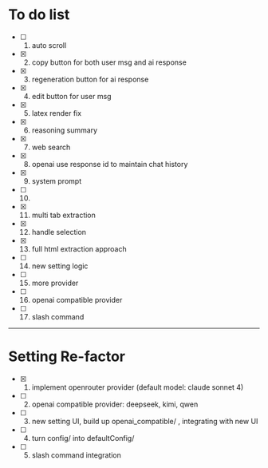 # To do list

- [ ] 1. auto scroll
- [x] 2. copy button for both user msg and ai response
- [x] 3. regeneration button for ai response
- [x] 4. edit button for user msg
- [x] 5. latex render fix
- [x] 6. reasoning summary
- [x] 7. web search
- [x] 8. openai use response id to maintain chat history
- [x] 9. system prompt
- [ ] 10.
- [x] 11. multi tab extraction
- [x] 12. handle selection
- [x] 13. full html extraction approach
- [ ] 14. new setting logic
- [ ] 15. more provider
- [ ] 16. openai compatible provider
- [ ] 17. slash command

---

# Setting Re-factor

- [x] 1. implement openrouter provider (default model: claude sonnet 4)
- [ ] 2. openai compatible provider: deepseek, kimi, qwen
- [ ] 3. new setting UI, build up openai_compatible/ , integrating with new UI
- [ ] 4. turn config/ into defaultConfig/
- [ ] 5. slash command integration
